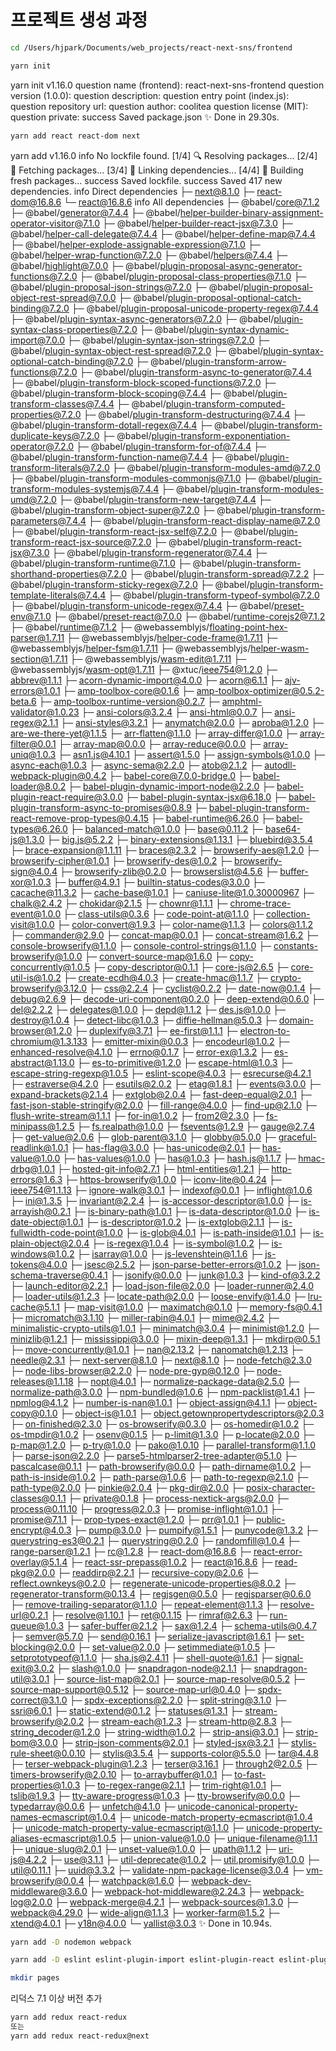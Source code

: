 # 프로젝트 생성 과정

```bash
cd /Users/hjpark/Documents/web_projects/react-next-sns/frontend
```

```bash
yarn init
```

yarn init v1.16.0
question name (frontend): react-next-sns-frontend
question version (1.0.0):
question description:
question entry point (index.js):
question repository url:
question author: coolitea
question license (MIT):
question private:
success Saved package.json
✨ Done in 29.30s.

```bash
yarn add react react-dom next
```

yarn add v1.16.0
info No lockfile found.
[1/4] 🔍 Resolving packages...
[2/4] 🚚 Fetching packages...
[3/4] 🔗 Linking dependencies...
[4/4] 🔨 Building fresh packages...
success Saved lockfile.
success Saved 417 new dependencies.
info Direct dependencies
├─ next@8.1.0
├─ react-dom@16.8.6
└─ react@16.8.6
info All dependencies
├─ @babel/core@7.1.2
├─ @babel/generator@7.4.4
├─ @babel/helper-builder-binary-assignment-operator-visitor@7.1.0
├─ @babel/helper-builder-react-jsx@7.3.0
├─ @babel/helper-call-delegate@7.4.4
├─ @babel/helper-define-map@7.4.4
├─ @babel/helper-explode-assignable-expression@7.1.0
├─ @babel/helper-wrap-function@7.2.0
├─ @babel/helpers@7.4.4
├─ @babel/highlight@7.0.0
├─ @babel/plugin-proposal-async-generator-functions@7.2.0
├─ @babel/plugin-proposal-class-properties@7.1.0
├─ @babel/plugin-proposal-json-strings@7.2.0
├─ @babel/plugin-proposal-object-rest-spread@7.0.0
├─ @babel/plugin-proposal-optional-catch-binding@7.2.0
├─ @babel/plugin-proposal-unicode-property-regex@7.4.4
├─ @babel/plugin-syntax-async-generators@7.2.0
├─ @babel/plugin-syntax-class-properties@7.2.0
├─ @babel/plugin-syntax-dynamic-import@7.0.0
├─ @babel/plugin-syntax-json-strings@7.2.0
├─ @babel/plugin-syntax-object-rest-spread@7.2.0
├─ @babel/plugin-syntax-optional-catch-binding@7.2.0
├─ @babel/plugin-transform-arrow-functions@7.2.0
├─ @babel/plugin-transform-async-to-generator@7.4.4
├─ @babel/plugin-transform-block-scoped-functions@7.2.0
├─ @babel/plugin-transform-block-scoping@7.4.4
├─ @babel/plugin-transform-classes@7.4.4
├─ @babel/plugin-transform-computed-properties@7.2.0
├─ @babel/plugin-transform-destructuring@7.4.4
├─ @babel/plugin-transform-dotall-regex@7.4.4
├─ @babel/plugin-transform-duplicate-keys@7.2.0
├─ @babel/plugin-transform-exponentiation-operator@7.2.0
├─ @babel/plugin-transform-for-of@7.4.4
├─ @babel/plugin-transform-function-name@7.4.4
├─ @babel/plugin-transform-literals@7.2.0
├─ @babel/plugin-transform-modules-amd@7.2.0
├─ @babel/plugin-transform-modules-commonjs@7.1.0
├─ @babel/plugin-transform-modules-systemjs@7.4.4
├─ @babel/plugin-transform-modules-umd@7.2.0
├─ @babel/plugin-transform-new-target@7.4.4
├─ @babel/plugin-transform-object-super@7.2.0
├─ @babel/plugin-transform-parameters@7.4.4
├─ @babel/plugin-transform-react-display-name@7.2.0
├─ @babel/plugin-transform-react-jsx-self@7.2.0
├─ @babel/plugin-transform-react-jsx-source@7.2.0
├─ @babel/plugin-transform-react-jsx@7.3.0
├─ @babel/plugin-transform-regenerator@7.4.4
├─ @babel/plugin-transform-runtime@7.1.0
├─ @babel/plugin-transform-shorthand-properties@7.2.0
├─ @babel/plugin-transform-spread@7.2.2
├─ @babel/plugin-transform-sticky-regex@7.2.0
├─ @babel/plugin-transform-template-literals@7.4.4
├─ @babel/plugin-transform-typeof-symbol@7.2.0
├─ @babel/plugin-transform-unicode-regex@7.4.4
├─ @babel/preset-env@7.1.0
├─ @babel/preset-react@7.0.0
├─ @babel/runtime-corejs2@7.1.2
├─ @babel/runtime@7.1.2
├─ @webassemblyjs/floating-point-hex-parser@1.7.11
├─ @webassemblyjs/helper-code-frame@1.7.11
├─ @webassemblyjs/helper-fsm@1.7.11
├─ @webassemblyjs/helper-wasm-section@1.7.11
├─ @webassemblyjs/wasm-edit@1.7.11
├─ @webassemblyjs/wasm-opt@1.7.11
├─ @xtuc/ieee754@1.2.0
├─ abbrev@1.1.1
├─ acorn-dynamic-import@4.0.0
├─ acorn@6.1.1
├─ ajv-errors@1.0.1
├─ amp-toolbox-core@0.1.6
├─ amp-toolbox-optimizer@0.5.2-beta.6
├─ amp-toolbox-runtime-version@0.2.7
├─ amphtml-validator@1.0.23
├─ ansi-colors@3.2.4
├─ ansi-html@0.0.7
├─ ansi-regex@2.1.1
├─ ansi-styles@3.2.1
├─ anymatch@2.0.0
├─ aproba@1.2.0
├─ are-we-there-yet@1.1.5
├─ arr-flatten@1.1.0
├─ array-differ@1.0.0
├─ array-filter@0.0.1
├─ array-map@0.0.0
├─ array-reduce@0.0.0
├─ array-uniq@1.0.3
├─ asn1.js@4.10.1
├─ assert@1.5.0
├─ assign-symbols@1.0.0
├─ async-each@1.0.3
├─ async-sema@2.2.0
├─ atob@2.1.2
├─ autodll-webpack-plugin@0.4.2
├─ babel-core@7.0.0-bridge.0
├─ babel-loader@8.0.2
├─ babel-plugin-dynamic-import-node@2.2.0
├─ babel-plugin-react-require@3.0.0
├─ babel-plugin-syntax-jsx@6.18.0
├─ babel-plugin-transform-async-to-promises@0.8.9
├─ babel-plugin-transform-react-remove-prop-types@0.4.15
├─ babel-runtime@6.26.0
├─ babel-types@6.26.0
├─ balanced-match@1.0.0
├─ base@0.11.2
├─ base64-js@1.3.0
├─ big.js@5.2.2
├─ binary-extensions@1.13.1
├─ bluebird@3.5.4
├─ brace-expansion@1.1.11
├─ braces@2.3.2
├─ browserify-aes@1.2.0
├─ browserify-cipher@1.0.1
├─ browserify-des@1.0.2
├─ browserify-sign@4.0.4
├─ browserify-zlib@0.2.0
├─ browserslist@4.5.6
├─ buffer-xor@1.0.3
├─ buffer@4.9.1
├─ builtin-status-codes@3.0.0
├─ cacache@11.3.2
├─ cache-base@1.0.1
├─ caniuse-lite@1.0.30000967
├─ chalk@2.4.2
├─ chokidar@2.1.5
├─ chownr@1.1.1
├─ chrome-trace-event@1.0.0
├─ class-utils@0.3.6
├─ code-point-at@1.1.0
├─ collection-visit@1.0.0
├─ color-convert@1.9.3
├─ color-name@1.1.3
├─ colors@1.1.2
├─ commander@2.9.0
├─ concat-map@0.0.1
├─ concat-stream@1.6.2
├─ console-browserify@1.1.0
├─ console-control-strings@1.1.0
├─ constants-browserify@1.0.0
├─ convert-source-map@1.6.0
├─ copy-concurrently@1.0.5
├─ copy-descriptor@0.1.1
├─ core-js@2.6.5
├─ core-util-is@1.0.2
├─ create-ecdh@4.0.3
├─ create-hmac@1.1.7
├─ crypto-browserify@3.12.0
├─ css@2.2.4
├─ cyclist@0.2.2
├─ date-now@0.1.4
├─ debug@2.6.9
├─ decode-uri-component@0.2.0
├─ deep-extend@0.6.0
├─ del@2.2.2
├─ delegates@1.0.0
├─ depd@1.1.2
├─ des.js@1.0.0
├─ destroy@1.0.4
├─ detect-libc@1.0.3
├─ diffie-hellman@5.0.3
├─ domain-browser@1.2.0
├─ duplexify@3.7.1
├─ ee-first@1.1.1
├─ electron-to-chromium@1.3.133
├─ emitter-mixin@0.0.3
├─ encodeurl@1.0.2
├─ enhanced-resolve@4.1.0
├─ errno@0.1.7
├─ error-ex@1.3.2
├─ es-abstract@1.13.0
├─ es-to-primitive@1.2.0
├─ escape-html@1.0.3
├─ escape-string-regexp@1.0.5
├─ eslint-scope@4.0.3
├─ esrecurse@4.2.1
├─ estraverse@4.2.0
├─ esutils@2.0.2
├─ etag@1.8.1
├─ events@3.0.0
├─ expand-brackets@2.1.4
├─ extglob@2.0.4
├─ fast-deep-equal@2.0.1
├─ fast-json-stable-stringify@2.0.0
├─ fill-range@4.0.0
├─ find-up@2.1.0
├─ flush-write-stream@1.1.1
├─ for-in@1.0.2
├─ from2@2.3.0
├─ fs-minipass@1.2.5
├─ fs.realpath@1.0.0
├─ fsevents@1.2.9
├─ gauge@2.7.4
├─ get-value@2.0.6
├─ glob-parent@3.1.0
├─ globby@5.0.0
├─ graceful-readlink@1.0.1
├─ has-flag@3.0.0
├─ has-unicode@2.0.1
├─ has-value@1.0.0
├─ has-values@1.0.0
├─ has@1.0.3
├─ hash.js@1.1.7
├─ hmac-drbg@1.0.1
├─ hosted-git-info@2.7.1
├─ html-entities@1.2.1
├─ http-errors@1.6.3
├─ https-browserify@1.0.0
├─ iconv-lite@0.4.24
├─ ieee754@1.1.13
├─ ignore-walk@3.0.1
├─ indexof@0.0.1
├─ inflight@1.0.6
├─ ini@1.3.5
├─ invariant@2.2.4
├─ is-accessor-descriptor@1.0.0
├─ is-arrayish@0.2.1
├─ is-binary-path@1.0.1
├─ is-data-descriptor@1.0.0
├─ is-date-object@1.0.1
├─ is-descriptor@1.0.2
├─ is-extglob@2.1.1
├─ is-fullwidth-code-point@1.0.0
├─ is-glob@4.0.1
├─ is-path-inside@1.0.1
├─ is-plain-object@2.0.4
├─ is-regex@1.0.4
├─ is-symbol@1.0.2
├─ is-windows@1.0.2
├─ isarray@1.0.0
├─ js-levenshtein@1.1.6
├─ js-tokens@4.0.0
├─ jsesc@2.5.2
├─ json-parse-better-errors@1.0.2
├─ json-schema-traverse@0.4.1
├─ jsonify@0.0.0
├─ junk@1.0.3
├─ kind-of@3.2.2
├─ launch-editor@2.2.1
├─ load-json-file@2.0.0
├─ loader-runner@2.4.0
├─ loader-utils@1.2.3
├─ locate-path@2.0.0
├─ loose-envify@1.4.0
├─ lru-cache@5.1.1
├─ map-visit@1.0.0
├─ maximatch@0.1.0
├─ memory-fs@0.4.1
├─ micromatch@3.1.10
├─ miller-rabin@4.0.1
├─ mime@2.4.2
├─ minimalistic-crypto-utils@1.0.1
├─ minimatch@3.0.4
├─ minimist@1.2.0
├─ minizlib@1.2.1
├─ mississippi@3.0.0
├─ mixin-deep@1.3.1
├─ mkdirp@0.5.1
├─ move-concurrently@1.0.1
├─ nan@2.13.2
├─ nanomatch@1.2.13
├─ needle@2.3.1
├─ next-server@8.1.0
├─ next@8.1.0
├─ node-fetch@2.3.0
├─ node-libs-browser@2.2.0
├─ node-pre-gyp@0.12.0
├─ node-releases@1.1.18
├─ nopt@4.0.1
├─ normalize-package-data@2.5.0
├─ normalize-path@3.0.0
├─ npm-bundled@1.0.6
├─ npm-packlist@1.4.1
├─ npmlog@4.1.2
├─ number-is-nan@1.0.1
├─ object-assign@4.1.1
├─ object-copy@0.1.0
├─ object-is@1.0.1
├─ object.getownpropertydescriptors@2.0.3
├─ on-finished@2.3.0
├─ os-browserify@0.3.0
├─ os-homedir@1.0.2
├─ os-tmpdir@1.0.2
├─ osenv@0.1.5
├─ p-limit@1.3.0
├─ p-locate@2.0.0
├─ p-map@1.2.0
├─ p-try@1.0.0
├─ pako@1.0.10
├─ parallel-transform@1.1.0
├─ parse-json@2.2.0
├─ parse5-htmlparser2-tree-adapter@5.1.0
├─ pascalcase@0.1.1
├─ path-browserify@0.0.0
├─ path-dirname@1.0.2
├─ path-is-inside@1.0.2
├─ path-parse@1.0.6
├─ path-to-regexp@2.1.0
├─ path-type@2.0.0
├─ pinkie@2.0.4
├─ pkg-dir@2.0.0
├─ posix-character-classes@0.1.1
├─ private@0.1.8
├─ process-nextick-args@2.0.0
├─ process@0.11.10
├─ progress@2.0.3
├─ promise-inflight@1.0.1
├─ promise@7.1.1
├─ prop-types-exact@1.2.0
├─ prr@1.0.1
├─ public-encrypt@4.0.3
├─ pump@3.0.0
├─ pumpify@1.5.1
├─ punycode@1.3.2
├─ querystring-es3@0.2.1
├─ querystring@0.2.0
├─ randomfill@1.0.4
├─ range-parser@1.2.1
├─ rc@1.2.8
├─ react-dom@16.8.6
├─ react-error-overlay@5.1.4
├─ react-ssr-prepass@1.0.2
├─ react@16.8.6
├─ read-pkg@2.0.0
├─ readdirp@2.2.1
├─ recursive-copy@2.0.6
├─ reflect.ownkeys@0.2.0
├─ regenerate-unicode-properties@8.0.2
├─ regenerator-transform@0.13.4
├─ regjsgen@0.5.0
├─ regjsparser@0.6.0
├─ remove-trailing-separator@1.1.0
├─ repeat-element@1.1.3
├─ resolve-url@0.2.1
├─ resolve@1.10.1
├─ ret@0.1.15
├─ rimraf@2.6.3
├─ run-queue@1.0.3
├─ safer-buffer@2.1.2
├─ sax@1.2.4
├─ schema-utils@0.4.7
├─ semver@5.7.0
├─ send@0.16.1
├─ serialize-javascript@1.6.1
├─ set-blocking@2.0.0
├─ set-value@2.0.0
├─ setimmediate@1.0.5
├─ setprototypeof@1.1.0
├─ sha.js@2.4.11
├─ shell-quote@1.6.1
├─ signal-exit@3.0.2
├─ slash@1.0.0
├─ snapdragon-node@2.1.1
├─ snapdragon-util@3.0.1
├─ source-list-map@2.0.1
├─ source-map-resolve@0.5.2
├─ source-map-support@0.5.12
├─ source-map-url@0.4.0
├─ spdx-correct@3.1.0
├─ spdx-exceptions@2.2.0
├─ split-string@3.1.0
├─ ssri@6.0.1
├─ static-extend@0.1.2
├─ statuses@1.3.1
├─ stream-browserify@2.0.2
├─ stream-each@1.2.3
├─ stream-http@2.8.3
├─ string_decoder@1.2.0
├─ string-width@1.0.2
├─ strip-ansi@3.0.1
├─ strip-bom@3.0.0
├─ strip-json-comments@2.0.1
├─ styled-jsx@3.2.1
├─ stylis-rule-sheet@0.0.10
├─ stylis@3.5.4
├─ supports-color@5.5.0
├─ tar@4.4.8
├─ terser-webpack-plugin@1.2.3
├─ terser@3.16.1
├─ through2@2.0.5
├─ timers-browserify@2.0.10
├─ to-arraybuffer@1.0.1
├─ to-fast-properties@1.0.3
├─ to-regex-range@2.1.1
├─ trim-right@1.0.1
├─ tslib@1.9.3
├─ tty-aware-progress@1.0.3
├─ tty-browserify@0.0.0
├─ typedarray@0.0.6
├─ unfetch@4.1.0
├─ unicode-canonical-property-names-ecmascript@1.0.4
├─ unicode-match-property-ecmascript@1.0.4
├─ unicode-match-property-value-ecmascript@1.1.0
├─ unicode-property-aliases-ecmascript@1.0.5
├─ union-value@1.0.0
├─ unique-filename@1.1.1
├─ unique-slug@2.0.1
├─ unset-value@1.0.0
├─ upath@1.1.2
├─ uri-js@4.2.2
├─ use@3.1.1
├─ util-deprecate@1.0.2
├─ util.promisify@1.0.0
├─ util@0.11.1
├─ uuid@3.3.2
├─ validate-npm-package-license@3.0.4
├─ vm-browserify@0.0.4
├─ watchpack@1.6.0
├─ webpack-dev-middleware@3.6.0
├─ webpack-hot-middleware@2.24.3
├─ webpack-log@2.0.0
├─ webpack-merge@4.2.1
├─ webpack-sources@1.3.0
├─ webpack@4.29.0
├─ wide-align@1.1.3
├─ worker-farm@1.5.2
├─ xtend@4.0.1
├─ y18n@4.0.0
└─ yallist@3.0.3
✨ Done in 10.94s.

```bash
yarn add -D nodemon webpack
```

```bash
yarn add -D eslint eslint-plugin-import eslint-plugin-react eslint-plugin-react-hooks
```

```bash
mkdir pages
```

리덕스 7.1 이상 버전 추가

```bash
yarn add redux react-redux
또는
yarn add redux react-redux@next
```
